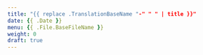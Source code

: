 ```yaml
---
title: "{{ replace .TranslationBaseName "-" " " | title }}"
date: {{ .Date }}
menu: {{ .File.BaseFileName }}
weight: 0
draft: true
---
```


